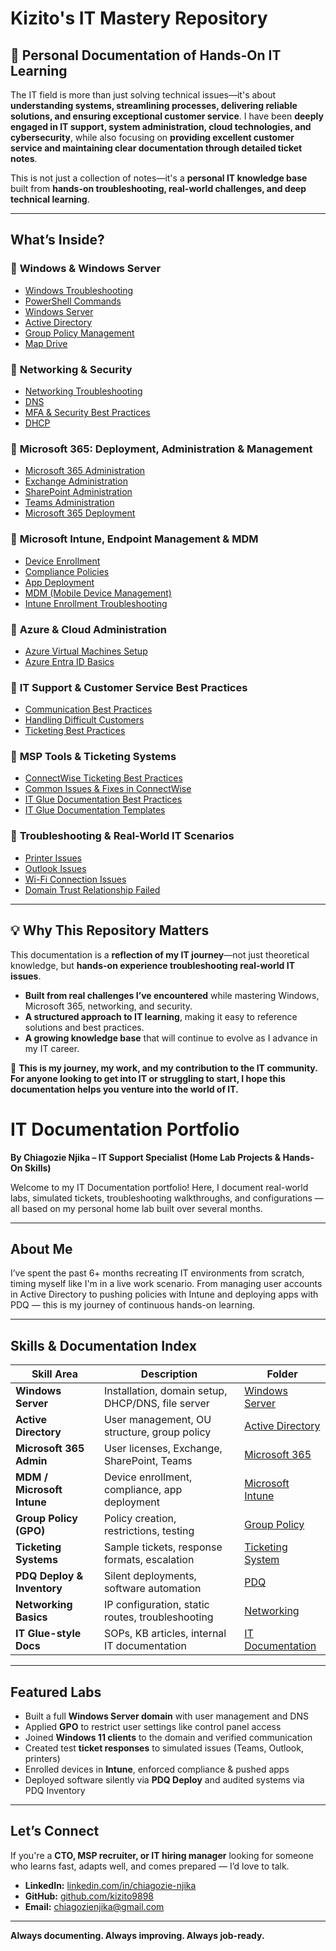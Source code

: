 
# Kizito's IT Mastery Repository  
## 📍 Personal Documentation of Hands-On IT Learning  

The IT field is more than just solving technical issues—it's about **understanding systems, streamlining processes, delivering reliable solutions, and ensuring exceptional customer service**. I have been **deeply engaged in IT support, system administration, cloud technologies, and cybersecurity**, while also focusing on **providing excellent customer service and maintaining clear documentation through detailed ticket notes**.  

This is not just a collection of notes—it's a **personal IT knowledge base** built from **hands-on troubleshooting, real-world challenges, and deep technical learning**.  

---

##  What’s Inside?  

### 🔹 **Windows & Windows Server**  
- [Windows Troubleshooting](Windows/Windows-Troubleshooting.md)
- [PowerShell Commands](Windows/PowerShell-Commands.md) 
- [Windows Server](Windows/Windows-Server.md)
- [Active Directory](Windows/Active-Directory.md)
- [Group Policy Management](Windows/Group-Policy-Management.md)  
- [Map Drive](Windows/Mapping-Drive.md)

### 🔹 **Networking & Security**  
- [Networking Troubleshooting](Network/Networking-Troubleshooting.md)  
- [DNS](Network/DNS.md)
- [MFA & Security Best Practices](Security/MFA-Security-Practices.md)  
- [DHCP](Network/DHCP)

### 🔹 **Microsoft 365: Deployment, Administration & Management**  
- [Microsoft 365 Administration](Microsoft365/Microsoft-365-Administration.md) 
- [Exchange Administration](Microsoft365/Exchange-Administration.md)  
- [SharePoint Administration](Microsoft365/SharePoint-Administration.md)  
- [Teams Administration](Microsoft365/Teams-Administration.md)  
- [Microsoft 365 Deployment](Microsoft365/Microsoft-365-Deployment.md)  

### 🔹 **Microsoft Intune, Endpoint Management & MDM**  
- [Device Enrollment](Intune/Device-Enrollment.md)  
- [Compliance Policies](Intune/Compliance-Policies.md)  
- [App Deployment](Intune/App-Deployment.md)  
- [MDM (Mobile Device Management)](Intune/MDM-Basics.md) 
- [Intune Enrollment Troubleshooting](Intune/Enrollment-Troubleshooting.md) 

### 🔹 **Azure & Cloud Administration**  
- [Azure Virtual Machines Setup](Azure/Virtual-Machines-Setup.md)  
- [Azure Entra ID Basics](Azure/Entra-ID-Fundamentals.md)

### 🔹 **IT Support & Customer Service Best Practices**  
- [Communication Best Practices](CustomerService/Communication-Best-Practices.md)  
- [Handling Difficult Customers](CustomerService/Handling-Difficult-Customers.md)  
- [Ticketing Best Practices](CustomerService/Ticketing-Best-Practices.md)  

### 🔹 **MSP Tools & Ticketing Systems**  
- [ConnectWise Ticketing Best Practices](ConnectWise/Ticketing-Best-Practices.md)  
- [Common Issues & Fixes in ConnectWise](ConnectWise/Common-Issues-Fixes.md)  
- [IT Glue Documentation Best Practices](ITGlue/Documentation-Best-Practices.md)  
- [IT Glue Documentation Templates](ITGlue/IT-Documentation-Templates.md)  

### 🔹 **Troubleshooting & Real-World IT Scenarios**  
- [Printer Issues](Troubleshooting/Printer-Issues.md)  
- [Outlook Issues](Troubleshooting/Outlook-Issues.md)  
- [Wi-Fi Connection Issues](Troubleshooting/WiFi-Connection-Issues.md)   
- [Domain Trust Relationship Failed](Troubleshooting/Domain-Trust-Relationship-Failed.md) 

---

## 💡 Why This Repository Matters  

This documentation is a **reflection of my IT journey**—not just theoretical knowledge, but **hands-on experience troubleshooting real-world IT issues**.  

- **Built from real challenges I’ve encountered** while mastering Windows, Microsoft 365, networking, and security.  
- **A structured approach to IT learning**, making it easy to reference solutions and best practices.  
- **A growing knowledge base** that will continue to evolve as I advance in my IT career.  

🚀 **This is my journey, my work, and my contribution to the IT community. For anyone looking to get into IT or struggling to start, I hope this documentation helps you venture into the world of IT.**


# IT Documentation Portfolio  
**By Chiagozie Njika – IT Support Specialist (Home Lab Projects & Hands-On Skills)**

Welcome to my IT Documentation portfolio! Here, I document real-world labs, simulated tickets, troubleshooting walkthroughs, and configurations — all based on my personal home lab built over several months.

---

## About Me  
I’ve spent the past 6+ months recreating IT environments from scratch, timing myself like I'm in a live work scenario. From managing user accounts in Active Directory to pushing policies with Intune and deploying apps with PDQ — this is my journey of continuous hands-on learning.

---

## Skills & Documentation Index

| Skill Area                 | Description                                       | Folder                                   |
| -------------------------- | ------------------------------------------------- | ---------------------------------------- |
| **Windows Server**         | Installation, domain setup, DHCP/DNS, file server | [Windows Server](./Windows%20Server)     |
| **Active Directory**       | User management, OU structure, group policy       | [Active Directory](./Active%20Directory) |
| **Microsoft 365 Admin**    | User licenses, Exchange, SharePoint, Teams        | [Microsoft 365](./Microsoft%20365)       |
| **MDM / Microsoft Intune** | Device enrollment, compliance, app deployment     | [Microsoft Intune](./Microsoft%20Intune) |
| **Group Policy (GPO)**     | Policy creation, restrictions, testing            | [Group Policy](./Group%20Policy)         |
| **Ticketing Systems**      | Sample tickets, response formats, escalation      | [Ticketing System](./Ticketing%20System) |
| **PDQ Deploy & Inventory** | Silent deployments, software automation           | [PDQ](./PDQ)                             |
| **Networking Basics**      | IP configuration, static routes, troubleshooting  | [Networking](./Networking)               |
| **IT Glue-style Docs**     | SOPs, KB articles, internal IT documentation      | [IT Documentation](./IT%20Documentation) |

---

## Featured Labs

- Built a full **Windows Server domain** with user management and DNS
- Applied **GPO** to restrict user settings like control panel access
- Joined **Windows 11 clients** to the domain and verified communication
- Created test **ticket responses** to simulated issues (Teams, Outlook, printers)
- Enrolled devices in **Intune**, enforced compliance & pushed apps
- Deployed software silently via **PDQ Deploy** and audited systems via PDQ Inventory

---

## Let’s Connect  
If you're a **CTO, MSP recruiter, or IT hiring manager** looking for someone who learns fast, adapts well, and comes prepared — I’d love to talk.

- **LinkedIn:** [linkedin.com/in/chiagozie-njika](https://www.linkedin.com/in/chiagozie-njika-a24660284)  
- **GitHub:** [github.com/kizito9898](https://github.com/kizito9898)  
- **Email:** chiagozienjika@gmail.com

---

**Always documenting. Always improving. Always job-ready.**


